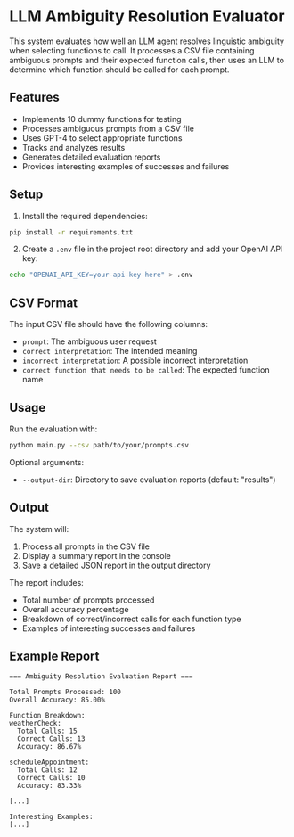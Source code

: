 # LLM Ambiguity Resolution Evaluator

This system evaluates how well an LLM agent resolves linguistic ambiguity when selecting functions to call. It processes a CSV file containing ambiguous prompts and their expected function calls, then uses an LLM to determine which function should be called for each prompt.

## Features

- Implements 10 dummy functions for testing
- Processes ambiguous prompts from a CSV file
- Uses GPT-4 to select appropriate functions
- Tracks and analyzes results
- Generates detailed evaluation reports
- Provides interesting examples of successes and failures

## Setup

1. Install the required dependencies:

```bash
pip install -r requirements.txt
```

2. Create a `.env` file in the project root directory and add your OpenAI API key:

```bash
echo "OPENAI_API_KEY=your-api-key-here" > .env
```

## CSV Format

The input CSV file should have the following columns:

- `prompt`: The ambiguous user request
- `correct interpretation`: The intended meaning
- `incorrect interpretation`: A possible incorrect interpretation
- `correct function that needs to be called`: The expected function name

## Usage

Run the evaluation with:

```bash
python main.py --csv path/to/your/prompts.csv
```

Optional arguments:

- `--output-dir`: Directory to save evaluation reports (default: "results")

## Output

The system will:

1. Process all prompts in the CSV file
2. Display a summary report in the console
3. Save a detailed JSON report in the output directory

The report includes:

- Total number of prompts processed
- Overall accuracy percentage
- Breakdown of correct/incorrect calls for each function type
- Examples of interesting successes and failures

## Example Report

```
=== Ambiguity Resolution Evaluation Report ===

Total Prompts Processed: 100
Overall Accuracy: 85.00%

Function Breakdown:
weatherCheck:
  Total Calls: 15
  Correct Calls: 13
  Accuracy: 86.67%

scheduleAppointment:
  Total Calls: 12
  Correct Calls: 10
  Accuracy: 83.33%

[...]

Interesting Examples:
[...]
```
